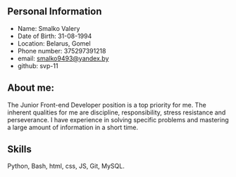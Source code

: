 ## Personal Information

+ Name: Smalko Valery
+ Date of Birth: 31-08-1994
+ Location: Belarus, Gomel
+ Phone number: 375297391218
+ email: smalko9493@yandex.by
+ github: svp-11

## About me:
The Junior Front-end Developer position is a top priority for me. The inherent qualities for me are discipline, responsibility, stress resistance and perseverance. I have experience in solving specific problems and mastering a large amount of information in a short time.

## Skills
Python, Bash, html, css, JS, Git, MySQL.
